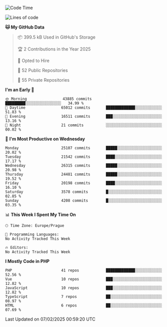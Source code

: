 <!--START_SECTION:waka-->
![Code Time](http://img.shields.io/badge/Code%20Time-1%2C584%20hrs%203%20mins-blue)

![Lines of code](https://img.shields.io/badge/From%20Hello%20World%20I%27ve%20Written-38.4%20million%20lines%20of%20code-blue)

**🐱 My GitHub Data** 

> 📦 399.5 kB Used in GitHub's Storage 
 > 
> 🏆 2 Contributions in the Year 2025
 > 
> 💼 Opted to Hire
 > 
> 📜 52 Public Repositories 
 > 
> 🔑 55 Private Repositories 
 > 
**I'm an Early 🐤** 

```text
🌞 Morning                43885 commits       █████████░░░░░░░░░░░░░░░░   34.99 % 
🌆 Daytime                65012 commits       █████████████░░░░░░░░░░░░   51.83 % 
🌃 Evening                16511 commits       ███░░░░░░░░░░░░░░░░░░░░░░   13.16 % 
🌙 Night                  21 commits          ░░░░░░░░░░░░░░░░░░░░░░░░░   00.02 % 
```
📅 **I'm Most Productive on Wednesday** 

```text
Monday                   25107 commits       █████░░░░░░░░░░░░░░░░░░░░   20.02 % 
Tuesday                  21542 commits       ████░░░░░░░░░░░░░░░░░░░░░   17.17 % 
Wednesday                26315 commits       █████░░░░░░░░░░░░░░░░░░░░   20.98 % 
Thursday                 24481 commits       █████░░░░░░░░░░░░░░░░░░░░   19.52 % 
Friday                   20198 commits       ████░░░░░░░░░░░░░░░░░░░░░   16.10 % 
Saturday                 3578 commits        █░░░░░░░░░░░░░░░░░░░░░░░░   02.85 % 
Sunday                   4208 commits        █░░░░░░░░░░░░░░░░░░░░░░░░   03.35 % 
```


📊 **This Week I Spent My Time On** 

```text
🕑︎ Time Zone: Europe/Prague

💬 Programming Languages: 
No Activity Tracked This Week

🔥 Editors: 
No Activity Tracked This Week
```

**I Mostly Code in PHP** 

```text
PHP                      41 repos            █████████████░░░░░░░░░░░░   52.56 % 
Vue                      10 repos            ███░░░░░░░░░░░░░░░░░░░░░░   12.82 % 
JavaScript               10 repos            ███░░░░░░░░░░░░░░░░░░░░░░   12.82 % 
TypeScript               7 repos             ██░░░░░░░░░░░░░░░░░░░░░░░   08.97 % 
HTML                     6 repos             ██░░░░░░░░░░░░░░░░░░░░░░░   07.69 % 
```




 Last Updated on 07/02/2025 00:59:20 UTC
<!--END_SECTION:waka-->
<!--
**AlexKratky/AlexKratky** is a ✨ _special_ ✨ repository because its `README.md` (this file) appears on your GitHub profile.

Here are some ideas to get you started:

- 🔭 I’m currently working on ...
- 🌱 I’m currently learning ...
- 👯 I’m looking to collaborate on ...
- 🤔 I’m looking for help with ...
- 💬 Ask me about ...
- 📫 How to reach me: ...
- 😄 Pronouns: ...
- ⚡ Fun fact: ...
-->
